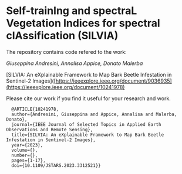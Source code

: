 # Self-trainIng and spectraL Vegetation Indices for spectral clAssification (SILVIA)


The repository contains code refered to the work:

_Giuseppina Andresini, Annalisa Appice, Donato Malerba_

[SILVIA: An eXplainable Framework to Map Bark Beetle Infestation in Sentinel-2 Images]([https://ieeexplore.ieee.org/document/9036935](https://ieeexplore.ieee.org/document/10241978) 

Please cite our work if you find it useful for your research and work.
```
  @ARTICLE{10241978,
  author={Andresini, Giuseppina and Appice, Annalisa and Malerba, Donato},
  journal={IEEE Journal of Selected Topics in Applied Earth Observations and Remote Sensing}, 
  title={SILVIA: An eXplainable Framework to Map Bark Beetle Infestation in Sentinel-2 Images}, 
  year={2023},
  volume={},
  number={},
  pages={1-17},
  doi={10.1109/JSTARS.2023.3312521}}
```

